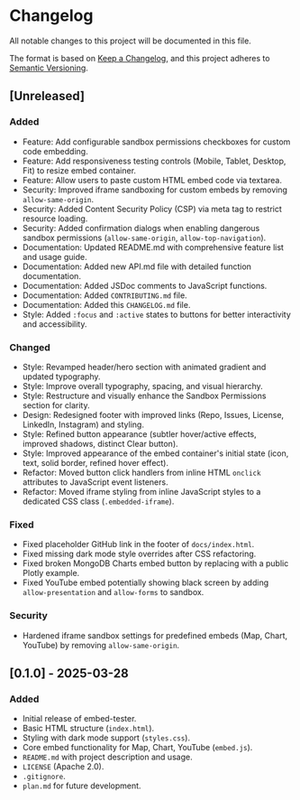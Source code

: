 # Changelog
All notable changes to this project will be documented in this file.

The format is based on [Keep a Changelog](https://keepachangelog.com/en/1.0.0/),
and this project adheres to [Semantic Versioning](https://semver.org/spec/v2.0.0.html).

## [Unreleased]

### Added
- Feature: Add configurable sandbox permissions checkboxes for custom code embedding.
- Feature: Add responsiveness testing controls (Mobile, Tablet, Desktop, Fit) to resize embed container.
- Feature: Allow users to paste custom HTML embed code via textarea.
- Security: Improved iframe sandboxing for custom embeds by removing `allow-same-origin`.
- Security: Added Content Security Policy (CSP) via meta tag to restrict resource loading.
- Security: Added confirmation dialogs when enabling dangerous sandbox permissions (`allow-same-origin`, `allow-top-navigation`).
- Documentation: Updated README.md with comprehensive feature list and usage guide.
- Documentation: Added new API.md file with detailed function documentation.
- Documentation: Added JSDoc comments to JavaScript functions.
- Documentation: Added `CONTRIBUTING.md` file.
- Documentation: Added this `CHANGELOG.md` file.
- Style: Added `:focus` and `:active` states to buttons for better interactivity and accessibility.

### Changed
- Style: Revamped header/hero section with animated gradient and updated typography.
- Style: Improve overall typography, spacing, and visual hierarchy.
- Style: Restructure and visually enhance the Sandbox Permissions section for clarity.
- Design: Redesigned footer with improved links (Repo, Issues, License, LinkedIn, Instagram) and styling.
- Style: Refined button appearance (subtler hover/active effects, improved shadows, distinct Clear button).
- Style: Improved appearance of the embed container's initial state (icon, text, solid border, refined hover effect).
- Refactor: Moved button click handlers from inline HTML `onclick` attributes to JavaScript event listeners.
- Refactor: Moved iframe styling from inline JavaScript styles to a dedicated CSS class (`.embedded-iframe`).

### Fixed
- Fixed placeholder GitHub link in the footer of `docs/index.html`.
- Fixed missing dark mode style overrides after CSS refactoring.
- Fixed broken MongoDB Charts embed button by replacing with a public Plotly example.
- Fixed YouTube embed potentially showing black screen by adding `allow-presentation` and `allow-forms` to sandbox.

### Security
- Hardened iframe sandbox settings for predefined embeds (Map, Chart, YouTube) by removing `allow-same-origin`.

## [0.1.0] - 2025-03-28
### Added
- Initial release of embed-tester.
- Basic HTML structure (`index.html`).
- Styling with dark mode support (`styles.css`).
- Core embed functionality for Map, Chart, YouTube (`embed.js`).
- `README.md` with project description and usage.
- `LICENSE` (Apache 2.0).
- `.gitignore`.
- `plan.md` for future development. 